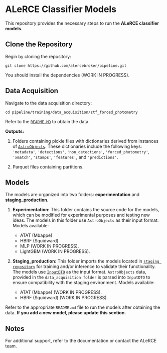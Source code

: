 # ALeRCE Classifier Models

This repository provides the necessary steps to run the **ALeRCE classifier models**.

## Clone the Repository

Begin by cloning the repository:

```
git clone https://github.com/alercebroker/pipeline.git
```

You should install the dependencies (WORK IN PROGRESS).

## Data Acquisition 

Navigate to the data acquisition directory:

```
cd pipeline/training/data_acquisition/ztf_forced_photometry
```

Refer to the [`README.MD`](data_acquisition/README.MD) to obtain the data.

**Outputs:** 

1. Folders containing pickle files with dictionaries derived from instances of [`AstroObjects`](https://github.com/alercebroker/pipeline/blob/main/lc_classifier/lc_classifier/features/core/base.py). These dictionaries include the following keys: `'metadata'`, `'detections'`, `'non_detections'`, `'forced_photometry'`, `'xmatch'`, `'stamps'`, `'features'`, and `'predictions'`.

2. Parquet files containing partitions.

## Models

The models are organized into two folders: **experimentation** and **staging_production**.

1. **Experimentation:** This folder contains the source code for the models, which can be modified for experimental purposes and testing new ideas. The models in this folder use `AstroObjects` as their input format. Models available:

    * ATAT (Mbappe)
    * HBRF (Squidward)
    * MLP (WORK IN PROGRESS).
    * LightGBM (WORK IN PROGRESS).

2. **Staging_production:** This folder imports the models located in [`staging repository`](https://github.com/alercebroker/alerce_classifiers) for training and/or inference to validate their functionality. The models use [`InputDTO`](https://github.com/alercebroker/pipeline/blob/main/schemas/feature_step/output.avsc) as the input format. `AstroObjects` data, provided in the `data_acquisition folder` is parsed into `InputDTO` to ensure compatibility with the staging environment. Models available:

    * ATAT (Mbappe) (WORK IN PROGRESS).
    * HBRF (Squidward) (WORK IN PROGRESS).

Refer to the appropriate `README.md` file to run the models after obtaining the data. **If you add a new model, please update this section.**

## Notes

For additional support, refer to the documentation or contact the ALeRCE team.






